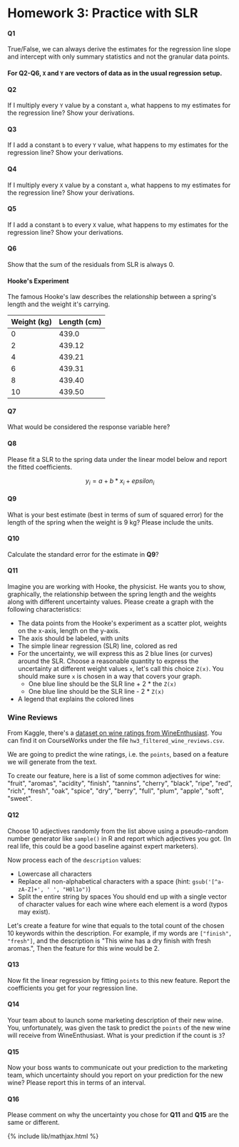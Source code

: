 # Homework 3: Practice with SLR

#### Q1
True/False, we can always derive the estimates for the regression line slope and intercept with only summary statistics and not the granular data points.

#### For **Q2-Q6**, `X` and `Y` are vectors of data as in the usual regression setup.
#### Q2
If I multiply every `Y` value by a constant `a`, what happens to my estimates for the regression line? Show your derivations.

#### Q3
If I add a constant `b` to every `Y` value, what happens to my estimates for the regression line? Show your derivations.

#### Q4
If I multiply every `X` value by a constant `a`, what happens to my estimates for the regression line? Show your derivations.

#### Q5
If I add a constant `b` to every `X` value, what happens to my estimates for the regression line? Show your derivations.

#### Q6
Show that the sum of the residuals from SLR is always 0.


#### Hooke's Experiment
The famous Hooke's law describes the relationship between a spring's length and the weight it's carrying.

|Weight (kg)|Length (cm)|
|---|---|
|0|439.0|
|2|439.12|
|4|439.21|
|6|439.31|
|8|439.40|
|10|439.50|

#### Q7
What would be considered the response variable here?

#### Q8
Please fit a SLR to the spring data under the linear model below and report the fitted coefficients.

$$y_i = a + b * x_i + epsilon_i$$

#### Q9
What is your best estimate (best in terms of sum of squared error) for the length of the spring when the weight is 9 kg? Please include the units.

#### Q10
Calculate the standard error for the estimate in **Q9**?

#### Q11
Imagine you are working with Hooke, the physicist. He wants you to show, graphically, the relationship between the spring length and the weights along with
different uncertainty values. Please create a graph with the following characteristics:
- The data points from the Hooke's experiment as a scatter plot, weights on the x-axis, length on the y-axis.
- The axis should be labeled, with units
- The simple linear regression (SLR) line, colored as red
- For the uncertainty, we will express this as 2 blue lines (or curves) around the SLR. Choose a reasonable quantity to express the uncertainty at different weight values `x`, let's call this choice `Z(x)`. You should make sure `x` is chosen in a way that covers your graph.
  - One blue line should be the SLR line + 2 * the `Z(x)`
  - One blue line should be the SLR line - 2 * `Z(x)`
- A legend that explains the colored lines


### Wine Reviews
From Kaggle, there's a [dataset on wine ratings from WineEnthusiast](https://www.kaggle.com/zynicide/wine-reviews/downloads/wine-reviews.zip/4). You can find it on CourseWorks under the file `hw3_filtered_wine_reviews.csv`.

We are going to predict the wine ratings, i.e. the `points`, based on a feature we will generate from the text.

To create our feature, here is a list of some common adjectives for wine: "fruit", "aromas", "acidity", "finish", "tannins", "cherry", "black", "ripe", "red", "rich", "fresh", "oak", "spice", "dry", "berry", "full", "plum", "apple", "soft", "sweet".

#### Q12
Choose 10 adjectives randomly from the list above using a pseudo-random number generator like `sample()` in R and report which adjectives you got. (In real life, this could be a good baseline against expert marketers).

Now process each of the `description` values:
  - Lowercase all characters
  - Replace all non-alphabetical characters with a space (hint: `gsub('[^a-zA-Z]+', ' ', "H0l1o")`)
  - Split the entire string by spaces
You should end up with a single vector of character values for each wine where each element is a word (typos may exist).

Let's create a feature for wine that equals to the total count of the chosen 10 keywords within the description. For example, if my words are `["finish", "fresh"]`, and the description is "This wine has a dry finish with fresh aromas.", Then the feature for this wine would be 2.

#### Q13
Now fit the linear regression by fitting `points` to this new feature. Report the coefficients you get for your regression line.

#### Q14
Your team about to launch some marketing description of their new wine. You, unfortunately, was given the task to predict the `points` of the new wine will receive from WineEnthusiast. What is your prediction if the count is `3`?

#### Q15
Now your boss wants to communicate out your prediction to the marketing team, which uncertainty should you report on your prediction for the new wine? Please report this in terms of an interval.

#### Q16
Please comment on why the uncertainty you chose for **Q11** and **Q15** are the same or different.

{% include lib/mathjax.html %}
